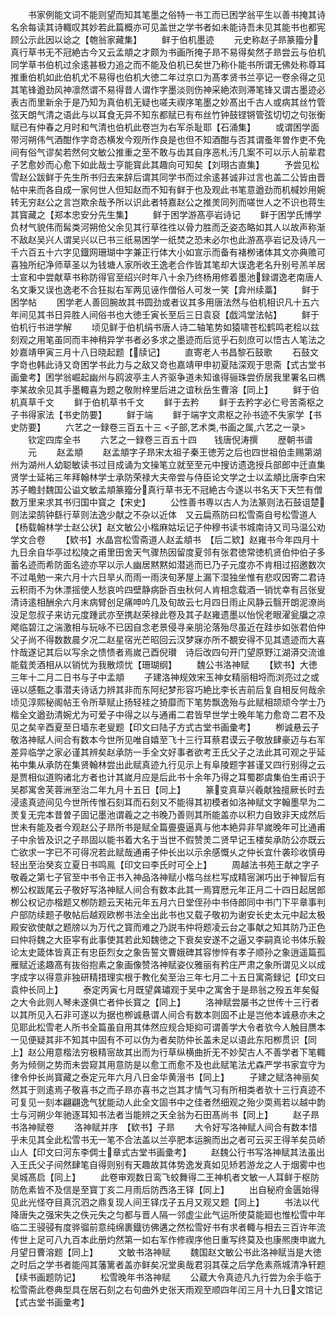 <!-- { "loadSidebar": true } -->
　　书家例能文词不能则望而知其笔墨之俗特一书工而已困学翁平生以善书掩其诗名余每读其诗輙叹其妙若此篇概亦可见盖世之学书者如未能诗吾未见其能书也都宪顾公示此因以谂之【匏翁家藏集】
　　鲜于伯机墨迹
　　元史称赵子昻篆籀分真行草书无不冠絶古今又云孟頫之才颇为书画所掩子昻不易得矣然子昻尝云与伯机同学草书伯机过余逺甚极力追之而不能及伯机已矣世乃称仆能书所谓无佛处称尊耳推重伯机如此伯机尤不易得也伯机大徳二年过京口为髙孝贤书兰亭记一卷余得之见其笔锋遒劲风神凛然谓不易得昔人谓作字墨淡则伤神采絶浓则滞笔锋又谓古墨迹必表古而里新余于是乃知为真伯机无疑也嗟夫禊序笔墨之妙髙出千古人或病其丝竹管弦天朗气清之语此与以耳食无异不知东都赋已有布丝竹钟鼓铿锵管弦切切之句张衡赋已有仲春之月时和气清也伯机此卷岂为右军杀耻耶【石涌集】
　　或谓困学面带河朔伟气酒酣作字竒态横发今观所作良是也但不知酒酣与否其谓蚤年曽作吏不免间有俗气谬矣若然何文敏公推重之至不敢与齿其自序恶札汚几案不可以示人前辈君子艺愈妙而心愈下如此哉士亨能寳此其趣向可知矣【刘珝古直集】
　　予尝见松雪赵公跋鲜于先生所书归去来辞后谓其同学书而过余逺甚诚非过言也盖二公皆由晋帖中来而各自成一家何世人但知赵而不知有鲜于也及观此书笔意遒劲而机椷妙用婉转无穷赵公之言岂欺余哉予所以识此者特嘉赵公之推羙同列而嗟世人之不识也蒋生其寳藏之【郑本忠安分先生集】
　　鲜于困学游髙亭岩诗记
　　鲜于困学氏博学负材气貌伟而髯类河朔伧父余见其行草徃徃以骨力胜而乏姿态略如其人以故声称渐不敌赵吴兴人谓吴兴以已书三纸易困学一纸焚之恐未必尔也此游髙亭岩记及诗凡一千六百五十六字见鐡网珊瑚中字兼正行体大小如宣示而备有褚栁诸体其文亦典赡可喜独所纪净师草圣以为钱塘人家所收王逸老合作皆其笔却大误逸老名升别号羔羊居士宣和中尝献草书称防得官至绍兴时年八十余乃终杨用修着墨池録谓逸老南唐人名文秉又误也逸老不合狂拟右军两见诬作僧俗人可发一笑【弇州续藁】
　　鲜于困学帖
　　困学老人善回腕故其书圆劲或者议其多用唐法然与伯机相识凡十五六年间见其书日异胜人间俗书也大徳壬寅长至后三日袁裒【戯鸿堂法帖】
　　鲜于伯机行书进学解
　　顷见鲜于伯机绢书唐人诗二轴笔势如猿啸苍松鹤鸣老桧以兹刻观之用笔虽同而丰神稍异学书者必多求之墨迹而后览乎石刻庶可以悟古人笔法之妙嘉靖甲寅三月十八日晓起题【牍记】
　　直寄老人书昌黎石鼓歌
　　石鼓文字竒也韩此诗又竒困学书此力与之敌又竒也嘉靖甲申初夏陆深观于思斋【式古堂书画彚考】困学翁崛起幽州与鸥波亭主人齐驱争道未知谁得骊珠尝侨居我里署名曰檇李某故余见其手墨輙喜为题之敬附梓里后进之谊秋岳生曹溶【同上】
　　鲜于伯机真草千文
　　鲜于伯机草书千文
　　鲜于去矜
　　鲜于去矜字必仁号苦斋枢之子书得家法【书史防要】
　　鲜于端
　　鲜于端字文肃枢之孙书迹不失家学【书史防要】
　　六艺之一録卷三百五十三
<子部,艺术类,书画之属,六艺之一录>
　　钦定四库全书
　　六艺之一録卷三百五十四　　钱唐倪涛撰
　　歴朝书谱
　　元
　　赵孟頫
　　赵孟頫字子昻宋太祖子秦王徳芳之后也四世祖伯圭赐第湖州为湖州人幼聪敏读书过目成诵为文操笔立就至至元中搜访遗逸授兵部郎中迁直集贤学士延祐三年拜翰林学士承防荣禄大夫帝尝与侍臣论文学之士以孟頫比唐李白宋苏子瞻封魏国公谥文敏孟頫篆籀分真行草书无不冠絶古今遂以书名天下天竺有僧数万里来求其书归国中寳之【宋史】
　　公性善书専以古人为法篆则法石鼓诅楚则法梁鹄钟繇行草则法逸少献之不杂以近体　又云扁燕防曰松雪斋自号松雪道人【杨载翰林学士赵公状】赵文敏公小楷麻姑坛记子仲穆书读书城南诗又司马温公劝学文合卷
　　【欵书】水晶宫松雪斋道人赵孟頫书　【后二欵】赵雍书今年四月十九日余自华亭过松陵之甫里田舍天气骤热因留度夏邻有张君徳常徳机贤伯仲伯子多蓄名迹而希防面名迹亦罕以示人幽居黙黙如潜逃而已乃子元度亦不肯相过招邀数次不过黾勉一来六月十六日旱乆而雨一雨浃旬茅屋上漏下湿独坐惟有悲叹因寄二君诗云积雨不为休漂摇使人愁哀吟四壁静病卧百虫秋何人肯相念载酒一销忧幸有吕张叟清诗逺相酬余六月末病臂创足痛呻吟几及旬故云七月四日雨止风静云翳开朗泥潦尚没足忽叔子来访元度踵武亦至携赵荣禄此卷及其子赵雍遗墨以怡恱老眼濯瓮牖之凉飔临碧江之湍激相与玩咏不已因自念老景侵寻亲朋沦落殆尽虽近在跬歩如张君伯仲父子尚不得数数晨夕况二赵星宿光芒昭回云汉梦寐亦所不覩安得不见其遗迹而大喜忭哉遂记其后以写余之愦愦者焉嵗己酉倪瓉　诗后改四句开门望原野江湖漭交流谁能载羙酒相从以销忧为我散烦忧【珊瑚纲】
　　魏公书洛神赋
　　【欵书】大徳三年十二月二日书与子中孟頫
　　子建洛神规效宋玉神女精丽相埒而浏亮过之或诬以感甄之事潜夫诗话力辨其非而东阿纪梦形容巧絶比李长吉前后复自相反何哉余顷见淳熙秘阁帖王令所草赋止扬轻袿之猗靡而下笔势飘逸殆与此赋相颉顽今学士乃楷全文遒劲清婉尤为可爱子中得之以与通甫二君皆早世学士晚年笔力愈竒二君不及见之矣辛酉夏至日墙东老叟题【印文曰陆子方式古堂书画彚考】
　　栁诚悬云子敬洛神赋人间合有数本今世所见唯自嬉至飞十三行耳蔡君谟云子敬放肆豪迈与右军差异临学之家必谨其辨矣赵承防一手全文好事者欲考王氏父子之法此其可观之乎延祐中集从承防在集贤翰林尝出此赋真迹九行见示上有阜陵题字甚谨又四行别得之云是贾相似道购诸北方者也计其嵗月应是后此书十余年乃得之耳蜀郡虞集伯生甫识于吴郡寓舍芙蓉洲至治二年九月十五日【同上】
　　篆变真草兴羲献独擅厥长时去浸逺真迹间见今世所传惟石刻耳而石刻又不能得其初模者如洛神赋文字翰墨早为二羙复无完本昔曽子固记墨池谓羲之之书晚乃善则其所能盖亦以积力自致非天成然后世未有能及者今观赵公子昻所书是赋全篇亹亹逼真与他本絶异非早嵗晚年可比通甫子中余皆及识之子昻固以能书着大名于当世不假赞羙二贤早记玉楼矣承防公亦既云亡欲求一字已不可得况若此赋哉通甫子仲长出以示余感慨乆之仲长宜什袭珍收慎毋轻出至治癸亥立夏日书鸣鳯【印文曰李氏时可仝上】
　　周越法书苑王献之字子敬羲之第七子官至中书令正书入神品洛神赋小楷乌丝栏写成精宻渊巧出于神智后有栁公权跋尾云子敬好写洛神赋人间合有数本此其一焉寳厯元年正月二十四日起居郎栁公权记亦楷题又栁防题云天祐元年五月六日堂侄孙中书侍郎同中书门下平章事判户部防续题子敬帖后越观欧栁书法全出此书也又载子敬初为谢安长史太元中起太极殿安欲使献之题牓以为万代之寳而难之乃説韦仲将题凌云台之事献之知其防乃正色曰仲将魏之大臣寜有此事使其若此知魏徳之下衰矣安遂不之逼又李嗣真论书体乐毅论太史箴体皆真正有忠臣烈女之象告誓文曹娥碑其容惨悴有孝子顺孙之象逍遥篇孤雁赋近逺趣髙有抜俗抱素之象画像赞洛神赋姿仪雅丽有矜庄严肃之象所谓见义以成字成字以得意非独研精措理实根于教化矣至治三年七月二十五日寓斋録记【印文曰袁仲长同上】
　　泰定丙寅七月既望龚璛观于吴中之寓舍于是昻翁之殁五年矣儗之大令此则人琴未遂俱亡者仲长寳之【同上】
　　洛神赋尝屡书之世传十三行者以其所见入石非可遂以为据也栁诚悬谓人间合有数本则固不止是岂他本诚悬亦未之见耶此松雪老人所书全篇虽自用其体然应规合矩抑可谓善学大令者欤今人触目赝本一见便疑其非不知其中固有不可以伪为者矣防仲长盖未足以语此东阳栁贯识【同上】赵公用意楷法穷极精宻故其出而为行草纵横曲折无不妙契古人不善学者下笔輙务为倾侧之势而未尝窥其用意防是以愈工而愈不及也此赋笔法尤森严学书家宜守为律令仲长尚寳藏之泰定元年六月八日金华黄溍书【同上】
　　子建之赋洛神丽矣然其于则逺焉子敬喜书之而子昻亦喜书之岂其才情气习有所相类者欤十三行真迹不可复见一刻本翩翩逸气犹能动人此全文固书中之佳者然细观之殆少耎焉若以越中韵士与河朔少年驰逐耳知书法者当能辨之天全翁为石田髙尚书【同上】
　　赵子昻书洛神赋卷
　　洛神赋并序　【欵书】子昻
　　大令好写洛神赋人间合有数本惜乎未见其全此松雪书无一笔不合法盖以兰亭肥本运腕而出之者可云买王得羊矣员峤山人【印文曰河东李倜士章式古堂书画彚考】
　　赵魏公行书写洛神赋其法虽出入王氏父子间然肆笔自得则别有天趣故其体势逸发真如见矫若游龙之人于烟雾中也吴城髙启【同上】
　　此卷审观数日鸾飞蛟舞得二王神机者文敏一人耳鲜于枢防防危素皆不及信是至寳丁亥二月雨后防西洛王铎【同上】
　　出自秘府金匮始得见此光怪夺目真沉泗之鼎复现人间王铎戊子五月又观又题【同上】
　　书法以代降唐失之强宋失之佚元失之匀都与晋人隔一邻虚尘此气运所使莫能廻也惟松雪中年临二王骎骎有度骅骝前意纯绵裹鐡彷佛遘之然松雪好书有求者輙与相去三百许年流传世上足可八九百本此册灼然第一如右军作修禊序他日重写终莫及也康熈庚申嵗九月望日曹溶题【同上】
　　文敏书洛神赋
　　魏国赵文敏公书此洛神赋当是大徳之时后之学书者能闯其藩篱者盖亦鲜矣况堂奥哉君羽其葆之后学危素燕城清净轩题【续书画题防记】
　　松雪晚年书洛神赋
　　公蔵大令真迹凡九行尝为余手临于松雪斋此卷典型具在居石刻之右句曲外史张天雨观至顺四年闰三月十九日文馆记【式古堂书画彚考】
